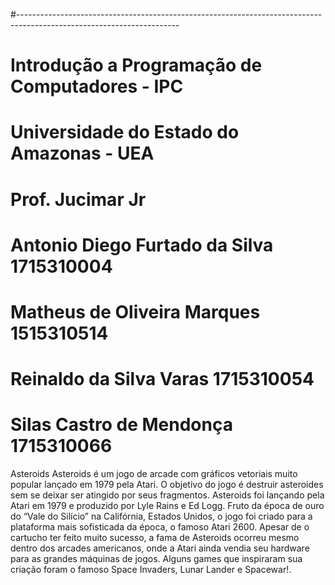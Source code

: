#----------------------------------------------------------------------------------------------------------------------
# Introdução a Programação de Computadores - IPC
# Universidade do Estado do Amazonas - UEA
# Prof. Jucimar Jr
# Antonio Diego Furtado da Silva            1715310004
# Matheus de Oliveira Marques               1515310514
# Reinaldo da Silva Varas                   1715310054
# Silas Castro de Mendonça                  1715310066


Asteroids
Asteroids é um jogo de arcade com gráficos vetoriais muito popular lançado em 1979 pela Atari. O objetivo do jogo é destruir asteroides sem se deixar ser atingido por seus fragmentos.
    Asteroids foi lançando pela Atari em 1979 e produzido por Lyle Rains e Ed Logg. Fruto da época de ouro do “Vale do Silício” na Califórnia, Estados Unidos, o jogo foi criado para a plataforma mais sofisticada da época, o famoso Atari 2600. Apesar de o cartucho ter feito muito sucesso, a fama de Asteroids ocorreu mesmo dentro dos arcades americanos, onde a Atari ainda vendia seu hardware para as grandes máquinas de jogos. Alguns games que inspiraram sua criação foram o famoso Space Invaders, Lunar Lander e Spacewar!.


  